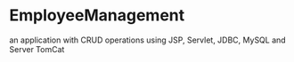 # EmployeeManagement
 an application with CRUD operations using JSP, Servlet, JDBC, MySQL and Server TomCat

